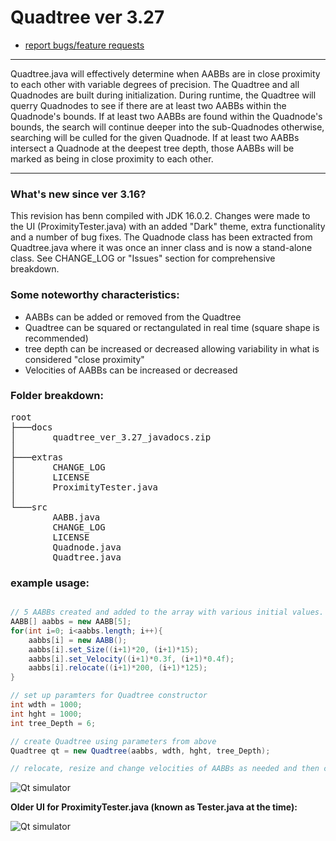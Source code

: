 # Quadtree ver 3.27

- <a href="mailto:ajf.digitals@gmail.com">report bugs/feature requests</a>

---

Quadtree.java will effectively determine when AABBs are in close proximity to each other with variable degrees of precision. The Quadtree and all Quadnodes are built during initialization. During runtime, the Quadtree will querry Quadnodes to see if there are at least two AABBs within the Quadnode's bounds. If at least two AABBs are found within the Quadnode's bounds, the search will continue deeper into the sub-Quadnodes otherwise, searching will be culled for the given Quadnode. If at least two AABBs intersect a Quadnode at the deepest tree depth, those AABBs will be marked as being in close proximity to each other.

---

### What's new since ver 3.16?
This revision has benn compiled with JDK 16.0.2. Changes were made to the UI (ProximityTester.java) with an added "Dark" theme, extra functionality and a number of bug fixes. The Quadnode class has been extracted from Quadtree.java where it was once an inner class and is now a stand-alone class. See CHANGE_LOG or "Issues" section for comprehensive breakdown.
    
### Some noteworthy characteristics:
- AABBs can be added or removed from the Quadtree
- Quadtree can be squared or rectangulated in real time (square shape is recommended)
- tree depth can be increased or decreased allowing variability in what is considered "close proximity"
- Velocities of AABBs can be increased or decreased

### Folder breakdown:

<pre>
root
├───docs
│       quadtree_ver_3.27_javadocs.zip
│
├───extras
│       CHANGE_LOG
│       LICENSE
│       ProximityTester.java
│
└───src
        AABB.java
        CHANGE_LOG
        LICENSE
        Quadnode.java
        Quadtree.java</pre>

### example usage:
```java

// 5 AABBs created and added to the array with various initial values.
AABB[] aabbs = new AABB[5];
for(int i=0; i<aabbs.length; i++){
    aabbs[i] = new AABB();
    aabbs[i].set_Size((i+1)*20, (i+1)*15);
    aabbs[i].set_Velocity((i+1)*0.3f, (i+1)*0.4f);
    aabbs[i].relocate((i+1)*200, (i+1)*125);
}

// set up paramters for Quadtree constructor
int wdth = 1000;
int hght = 1000;
int tree_Depth = 6;

// create Quadtree using parameters from above
Quadtree qt = new Quadtree(aabbs, wdth, hght, tree_Depth);

// relocate, resize and change velocities of AABBs as needed and then call qt.update();
```
![Qt simulator](https://github.com/digitalAJF/Images/blob/master/Quadtree/qt.png)

<b>Older UI for ProximityTester.java (known as Tester.java at the time):</b>

![Qt simulator](https://github.com/digitalAJF/Images/blob/master/Quadtree/ui_old.png)
